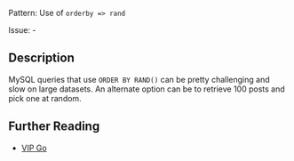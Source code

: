 Pattern: Use of `orderby => rand`

Issue: -

## Description

MySQL queries that use `ORDER BY RAND()` can be pretty challenging and slow on large datasets. An alternate option can be to retrieve 100 posts and pick one at random.

## Further Reading

* [VIP Go](https://vip.wordpress.com/documentation/vip-go/code-review-blockers-warnings-notices/#order-by-rand)
